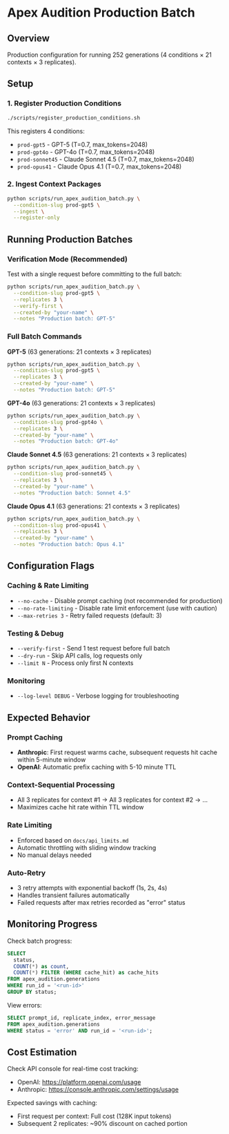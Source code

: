 # Apex Audition Production Batch

## Overview

Production configuration for running 252 generations (4 conditions × 21 contexts × 3 replicates).

## Setup

### 1. Register Production Conditions

```bash
./scripts/register_production_conditions.sh
```

This registers 4 conditions:
- `prod-gpt5` - GPT-5 (T=0.7, max_tokens=2048)
- `prod-gpt4o` - GPT-4o (T=0.7, max_tokens=2048)
- `prod-sonnet45` - Claude Sonnet 4.5 (T=0.7, max_tokens=2048)
- `prod-opus41` - Claude Opus 4.1 (T=0.7, max_tokens=2048)

### 2. Ingest Context Packages

```bash
python scripts/run_apex_audition_batch.py \
  --condition-slug prod-gpt5 \
  --ingest \
  --register-only
```

## Running Production Batches

### Verification Mode (Recommended)

Test with a single request before committing to the full batch:

```bash
python scripts/run_apex_audition_batch.py \
  --condition-slug prod-gpt5 \
  --replicates 3 \
  --verify-first \
  --created-by "your-name" \
  --notes "Production batch: GPT-5"
```

### Full Batch Commands

**GPT-5** (63 generations: 21 contexts × 3 replicates)
```bash
python scripts/run_apex_audition_batch.py \
  --condition-slug prod-gpt5 \
  --replicates 3 \
  --created-by "your-name" \
  --notes "Production batch: GPT-5"
```

**GPT-4o** (63 generations: 21 contexts × 3 replicates)
```bash
python scripts/run_apex_audition_batch.py \
  --condition-slug prod-gpt4o \
  --replicates 3 \
  --created-by "your-name" \
  --notes "Production batch: GPT-4o"
```

**Claude Sonnet 4.5** (63 generations: 21 contexts × 3 replicates)
```bash
python scripts/run_apex_audition_batch.py \
  --condition-slug prod-sonnet45 \
  --replicates 3 \
  --created-by "your-name" \
  --notes "Production batch: Sonnet 4.5"
```

**Claude Opus 4.1** (63 generations: 21 contexts × 3 replicates)
```bash
python scripts/run_apex_audition_batch.py \
  --condition-slug prod-opus41 \
  --replicates 3 \
  --created-by "your-name" \
  --notes "Production batch: Opus 4.1"
```

## Configuration Flags

### Caching & Rate Limiting
- `--no-cache` - Disable prompt caching (not recommended for production)
- `--no-rate-limiting` - Disable rate limit enforcement (use with caution)
- `--max-retries 3` - Retry failed requests (default: 3)

### Testing & Debug
- `--verify-first` - Send 1 test request before full batch
- `--dry-run` - Skip API calls, log requests only
- `--limit N` - Process only first N contexts

### Monitoring
- `--log-level DEBUG` - Verbose logging for troubleshooting

## Expected Behavior

### Prompt Caching
- **Anthropic**: First request warms cache, subsequent requests hit cache within 5-minute window
- **OpenAI**: Automatic prefix caching with 5-10 minute TTL

### Context-Sequential Processing
- All 3 replicates for context #1 → All 3 replicates for context #2 → ...
- Maximizes cache hit rate within TTL window

### Rate Limiting
- Enforced based on `docs/api_limits.md`
- Automatic throttling with sliding window tracking
- No manual delays needed

### Auto-Retry
- 3 retry attempts with exponential backoff (1s, 2s, 4s)
- Handles transient failures automatically
- Failed requests after max retries recorded as "error" status

## Monitoring Progress

Check batch progress:
```sql
SELECT
  status,
  COUNT(*) as count,
  COUNT(*) FILTER (WHERE cache_hit) as cache_hits
FROM apex_audition.generations
WHERE run_id = '<run-id>'
GROUP BY status;
```

View errors:
```sql
SELECT prompt_id, replicate_index, error_message
FROM apex_audition.generations
WHERE status = 'error' AND run_id = '<run-id>';
```

## Cost Estimation

Check API console for real-time cost tracking:
- OpenAI: https://platform.openai.com/usage
- Anthropic: https://console.anthropic.com/settings/usage

Expected savings with caching:
- First request per context: Full cost (128K input tokens)
- Subsequent 2 replicates: ~90% discount on cached portion
